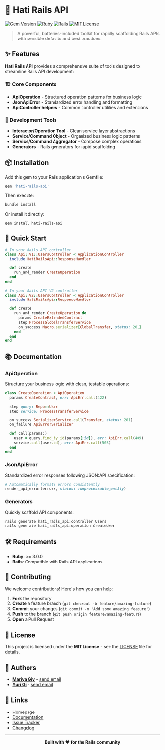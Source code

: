 # 🚀 Hati Rails API

[![Gem Version](https://badge.fury.io/rb/hati-rails-api.svg)](https://badge.fury.io/rb/hati-rails-api)
[![Ruby](https://img.shields.io/badge/ruby-%E2%89%A5%203.0.0-ruby.svg)](https://www.ruby-lang.org/en/)
[![Rails](https://img.shields.io/badge/rails-API-red.svg)](https://rubyonrails.org/)
[![MIT License](https://img.shields.io/badge/license-MIT-green.svg)](https://opensource.org/licenses/MIT)

> A powerful, batteries-included toolkit for rapidly scaffolding Rails APIs with sensible defaults and best practices.

## ✨ Features

**Hati Rails API** provides a comprehensive suite of tools designed to streamline Rails API development:

### 🏗️ **Core Components**

- **ApiOperation** - Structured operation patterns for business logic
- **JsonApiError** - Standardized error handling and formatting
- **ApiController helpers** - Common controller utilities and extensions

### 🔧 **Development Tools**

- **Interactor/Operation Tool** - Clean service layer abstractions
- **Service/Command Object** - Organized business logic patterns
- **Service/Command Aggregator** - Compose complex operations
- **Generators** - Rails generators for rapid scaffolding

## 📦 Installation

Add this gem to your Rails application's Gemfile:

```ruby
gem 'hati-rails-api'
```

Then execute:

```bash
bundle install
```

Or install it directly:

```bash
gem install hati-rails-api
```

## 🚀 Quick Start

```ruby
# In your Rails API controller
class Api::V1::UsersController < ApplicationController
  include HatiRailsApi::ResponseHandler

  def create
    run_and_render CreateOperation
  end
end

# In your Rails API V2 controller
class Api::V2::UsersController < ApplicationController
  include HatiRailsApi::ResponseHandler

  def create
    run_and_render CreateOperation do
      params CreateExtendedContract
      step ProcessGlobalTransferService
      on_success Macro.serializer[GlobalTransfer, status: 201]
    end
  end
end
```

## 📚 Documentation

### ApiOperation

Structure your business logic with clean, testable operations:

```ruby
class CreateOperation < ApiOperation
  params CreateContract, err: ApiErr.call(422)

  step query: Repo::User
  step service: ProcessTransferService

  on_success SerializerService.call(Transfer, status: 201)
  on_failure ApiErrorSerializer

  def call(params:)
    user = query.find_by_id(params[:id]), err: ApiErr.call(409)
    service.call(user.id), err: ApiErr.call(503)
  end
end
```

### JsonApiError

Standardized error responses following JSON:API specification:

```ruby
# Automatically formats errors consistently
render_api_error(errors, status: :unprocessable_entity)
```

### Generators

Quickly scaffold API components:

```bash
rails generate hati_rails_api:controller Users
rails generate hati_rails_api:operation CreateUser
```

## 🛠️ Requirements

- **Ruby**: >= 3.0.0
- **Rails**: Compatible with Rails API applications

## 🤝 Contributing

We welcome contributions! Here's how you can help:

1. **Fork** the repository
2. **Create** a feature branch (`git checkout -b feature/amazing-feature`)
3. **Commit** your changes (`git commit -m 'Add some amazing feature'`)
4. **Push** to the branch (`git push origin feature/amazing-feature`)
5. **Open** a Pull Request

## 📝 License

This project is licensed under the **MIT License** - see the [LICENSE](LICENSE) file for details.

## 👥 Authors

- [**Mariya Giy**](https://github.com/mariegiy) - [send email](mailto:giy.mariya@gmail.com)
- [**Yuri Gi**](https://github.com/yurigitsu) - [send email](mailto:yurigi.pro@gmail.com)

## 🔗 Links

- [Homepage](https://github.com/hackico-ai/hati-rails-api)
- [Documentation](https://github.com/hackico-ai/hati-rails-api)
- [Issue Tracker](https://github.com/hackico-ai/hati-rails-api/issues)
- [Changelog](https://github.com/hackico-ai/hati-rails-api/blob/main/CHANGELOG.md)

---

<div align="center">
  <strong>Built with ❤️ for the Rails community</strong>
</div>

